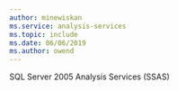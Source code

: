 ```yaml
---
author: minewiskan
ms.service: analysis-services  
ms.topic: include
ms.date: 06/06/2019
ms.author: owend
---
```


 SQL Server 2005 Analysis Services (SSAS) 